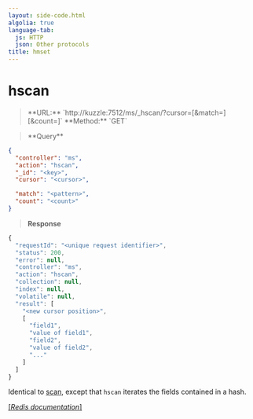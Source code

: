 ```yaml
---
layout: side-code.html
algolia: true
language-tab:
  js: HTTP
  json: Other protocols
title: hmset
---
```


# hscan



<blockquote class="js">
<p>
**URL:** `http://kuzzle:7512/ms/_hscan/<key>?cursor=<cursor>[&match=<pattern>][&count=<count>]`  
**Method:** `GET`
</p>
</blockquote>

<blockquote class="json">
<p>
**Query**
</p>
</blockquote>


```json
{
  "controller": "ms",
  "action": "hscan",
  "_id": "<key>",
  "cursor": "<cursor>",

  "match": "<pattern>",
  "count": "<count>"
}
```

>**Response**

```javascript
{
  "requestId": "<unique request identifier>",
  "status": 200,
  "error": null,
  "controller": "ms",
  "action": "hscan",
  "collection": null,
  "index": null,
  "volatile": null,
  "result": [
    "<new cursor position>",
    [
      "field1",
      "value of field1",
      "field2",
      "value of field2",
      "..."
    ]
  ]
}
```

Identical to [scan](#scan), except that `hscan` iterates the fields contained in a hash.


[[_Redis documentation_]](https://redis.io/commands/hscan)
